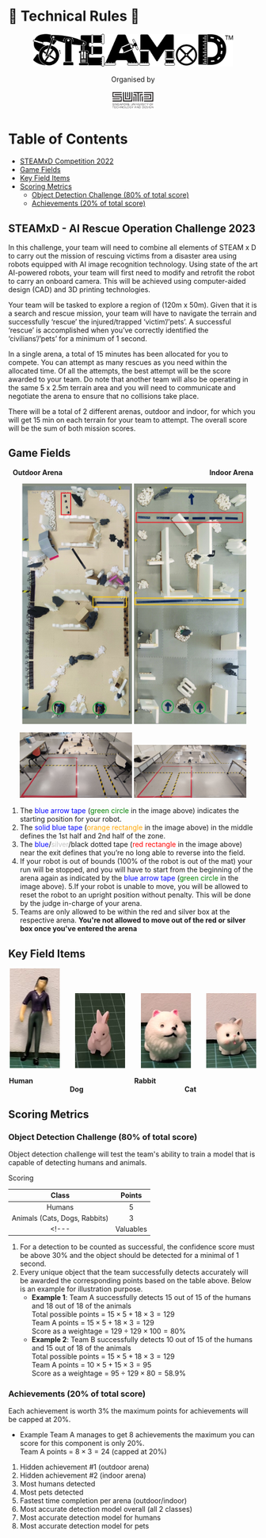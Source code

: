 # :robot: Technical Rules :robot:

<p align="center">
    <img src="/.github/images/steamxd-logo.jpg" width="80%"/>
</p>

<div align="center">Organised by </div> 
<p align="center">
    <img src="/.github/images/sutd-logo.jpg" width="18%"/>
</p>

# Table of Contents
* [STEAMxD Competition 2022](#chapter1)
* [Game Fields](#chapter2)
* [Key Field Items](#chapter3)
* [Scoring Metrics](#chapter5)
    * [Object Detection Challenge (80% of total score)](#section5-1)
    * [Achievements (20% of total score)](#section5-2)

## STEAMxD - AI Rescue Operation Challenge 2023 <a id="chapter1"></a>

In this challenge, your team will need to combine all elements of STEAM x D to carry out the mission of rescuing victims from a disaster area using robots equipped with AI image recognition technology. Using state of the art AI-powered robots, your team will first need to modify and retrofit the robot to carry an onboard camera. This will be achieved using computer-aided design (CAD) and 3D printing technologies.

Your team will be tasked to explore a region of (120m x 50m). Given that it is a search and rescue mission, your team will have to navigate the terrain and successfully ‘rescue’ the injured/trapped ‘victim’/’pets’. A successful ‘rescue’ is accomplished when you’ve correctly identified the ‘civilians’/’pets’ for a minimum of 1 second.

In a single arena, a total of 15 minutes has been allocated for you to compete. You can attempt as many rescues as you need within the allocated time. Of all the attempts, the best attempt will be the score awarded to your team. Do note that another team will also be operating in the same 5 x 2.5m terrain area and you will need to communicate and negotiate the arena to ensure that no collisions take place.

There will be a total of 2 different arenas, outdoor and indoor, for which you will get 15 min on each terrain for your team to attempt. The overall score will be the sum of both mission scores.

## Game Fields <a id="chapter2"></a>

<p align="center">
    <hx><b>Outdoor Arena&emsp; &emsp; &emsp; &emsp; &emsp; &emsp; &emsp; &emsp; &emsp; &emsp; &emsp; &emsp; &emsp; &emsp; &emsp; &emsp; &nbsp; &nbsp; &nbsp; Indoor Arena</b></hx>
</p>

<p align="center">
    <img src="/.github/images/outdoor-arena-label.jpg" width="45%" title='Outdoor' />
<!--     &nbsp;&nbsp;&nbsp;&nbsp;&nbsp;&nbsp; -->
    <img src="/.github/images/indoor-arena-label.jpg" width="45%" title='Indoor' />
</p>

<p align="center">
    <img src="/.github/images/outdoor-arena-box.jpg" width="45%" title='Outdoor' />
<!--     &nbsp;&nbsp;&nbsp;&nbsp;&nbsp;&nbsp; -->
    <img src="/.github/images/indoor-arena-box.jpg" width="45%" title='Indoor' />
</p>

1. The <span style="color:blue">blue arrow tape</span> (<span style="color:green">green circle</span> in the image above) indicates the starting position for your robot.
2. The <span style="color:blue">solid blue tape</span> (<span style="color:orange">orange rectangle</span> in the image above) in the middle defines the 1st half and 2nd half of the zone. 
3. The <span style="color:blue">blue</span>/<span style="color:silver">silver</span>/black dotted tape (<span style="color:red">red rectangle</span> in the image above) near the exit defines that you’re no long able to reverse into the field. 
4. If your robot is out of bounds (100% of the robot is out of the mat) your run will be stopped, and you will have to start from the beginning of the arena again as indicated by the <span style="color:blue">blue arrow tape</span> (<span style="color:green">green circle</span> in the image above).
5.If your robot is unable to move, you will be allowed to reset the robot to an upright position without penalty. This will be done by the judge in-charge of your arena.
5. Teams are only allowed to be within the red and silver box at the respective arena. **You're not allowed to move out of the red or silver box once you've entered the arena**

## Key Field Items <a id="chapter3"></a>

<p align="center">
    <img src="/.github/images/adult0001.jpg" width="20%" title='testing1' />
    &nbsp;&nbsp;&nbsp;&nbsp;&nbsp;&nbsp;
    <img src="/.github/images/rabbit0001.jpg" width="20%" title='placeholder' />
    &nbsp;&nbsp;&nbsp;&nbsp;&nbsp;&nbsp;
    <img src="/.github/images/dog0001.jpg" width="20%" title='placeholder' />
    &nbsp;&nbsp;&nbsp;&nbsp;&nbsp;&nbsp;
    <img src="/.github/images/cat0001.jpg" width="20%" title='placeholder' />
</p>

<p align="center">
    <hx><b>Human&emsp; &emsp; &emsp; &emsp; &emsp; &emsp; &emsp; &emsp; &emsp; &emsp; &emsp; &emsp;Rabbit&emsp; &emsp; &emsp; &emsp; &emsp; &emsp; &emsp; &emsp; &emsp; &emsp; &emsp; &emsp;Dog&emsp; &emsp; &emsp; &emsp; &emsp; &emsp; &emsp; &emsp; &emsp; &emsp; &emsp; &emsp;Cat</b></hx>
</p>

## Scoring Metrics <a id="chapter5"></a>

### Object Detection Challenge (80% of total score)<a id="section5-1"></a>
Object detection challenge will test the team's ability to train a model that is capable of detecting humans and animals. 

Scoring  

| Class     | Points |
| :-:       | :-:    |
| Humans    | 5      |
| Animals (Cats, Dogs, Rabbits) | 3      |
<!--- | Valuables | 3      | --->

1. For a detection to be counted as successful, the confidence score must be above 30% and the object should be detected for a minimal of 1 second.
2. Every unique object that the team successfully detects accurately will be awarded the corresponding points based on the table above.  Below is an example for illustration purpose. 
    * __Example 1__: Team A successfully detects 15 out of 15 of the humans and 18 out of 18 of the animals \
    Total possible points = $15 \times 5 + 18 \times 3 = 129$ \
    Team A points = $15 \times 5 + 18 \times 3 = 129$ \
    Score as a weightage = $129 \div 129 \times 100 = 80$% 
    * __Example 2__: Team B successfully detects 10 out of 15 of the humans and 15 out of 18 of the animals \
    Total possible points = $15 \times 5 + 18 \times 3 = 129$ \
    Team A points = $10 \times 5 + 15 \times 3 = 95$ \
    Score as a weightage = $95 \div 129 \times 80 = 58.9$% 

### Achievements (20% of total score)<a id="section5-2"></a>
Each achievement is worth 3% the maximum points for achievements will be capped at 20%.

* Example Team A manages to get 8 achievements the maximum you can score for this component is only 20%. \
Team A points = $8 \times 3 = 24$ (capped at 20%)

1. Hidden achievement #1 (outdoor arena) 
2. Hidden achievement #2 (indoor arena)
3. Most humans detected 
4. Most pets detected 
5. Fastest time completion per arena (outdoor/indoor)  
6. Most accurate detection model overall (all 2 classes) 
7. Most accurate detection model for humans 
8. Most accurate detection model for pets 
